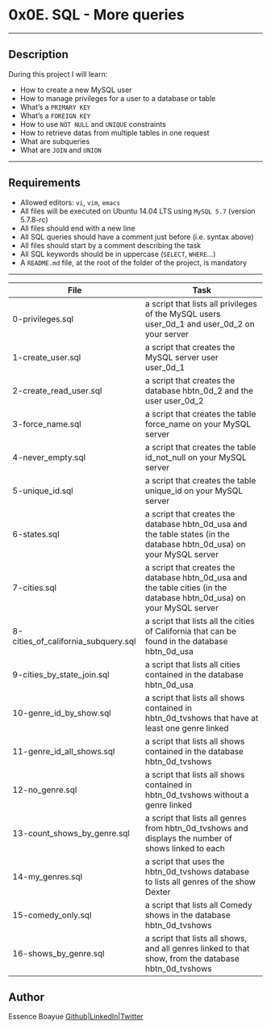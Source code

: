 # 0x0E. SQL - More queries
---
## Description

During this project I will learn:
- How to create a new MySQL user
- How to manage privileges for a user to a database or table
- What’s a `PRIMARY KEY`
- What’s a `FOREIGN KEY`
- How to use `NOT NULL` and `UNIQUE` constraints
- How to retrieve datas from multiple tables in one request
- What are subqueries
- What are `JOIN` and `UNION`
---

## Requirements

- Allowed editors: `vi`, `vim`, `emacs`
- All files will be executed on Ubuntu 14.04 LTS using `MySQL 5.7` (version 5.7.8-rc)
- All files should end with a new line
- All SQL queries should have a comment just before (i.e. syntax above)
- All files should start by a comment describing the task
- All SQL keywords should be in uppercase (`SELECT`, `WHERE`…)
- A `README.md` file, at the root of the folder of the project, is mandatory

---

File|Task
---|---
0-privileges.sql | a script that lists all privileges of the MySQL users user_0d_1 and user_0d_2 on your server
1-create_user.sql | a script that creates the MySQL server user user_0d_1
2-create_read_user.sql | a script that creates the database hbtn_0d_2 and the user user_0d_2
3-force_name.sql | a script that creates the table force_name on your MySQL server
4-never_empty.sql | a script that creates the table id_not_null on your MySQL server
5-unique_id.sql | a script that creates the table unique_id on your MySQL server
6-states.sql | a script that creates the database hbtn_0d_usa and the table states (in the database hbtn_0d_usa) on your MySQL server
7-cities.sql | a script that creates the database hbtn_0d_usa and the table cities (in the database hbtn_0d_usa) on your MySQL server
8-cities_of_california_subquery.sql | a script that lists all the cities of California that can be found in the database hbtn_0d_usa
9-cities_by_state_join.sql | a script that lists all cities contained in the database hbtn_0d_usa
10-genre_id_by_show.sql | a script that lists all shows contained in hbtn_0d_tvshows that have at least one genre linked
11-genre_id_all_shows.sql | a script that lists all shows contained in the database hbtn_0d_tvshows
12-no_genre.sql | a script that lists all shows contained in hbtn_0d_tvshows without a genre linked
13-count_shows_by_genre.sql | a script that lists all genres from hbtn_0d_tvshows and displays the number of shows linked to each
14-my_genres.sql | a script that uses the hbtn_0d_tvshows database to lists all genres of the show Dexter
15-comedy_only.sql |  a script that lists all Comedy shows in the database hbtn_0d_tvshows
16-shows_by_genre.sql | a script that lists all shows, and all genres linked to that show, from the database hbtn_0d_tvshows


## Author
Essence Boayue [Github](https://github.com/eboayue)|[LinkedIn](https://www.linkedin.com/in/essenceboayue/)|[Twitter](https://twitter.com/girlsaregeeks2)
